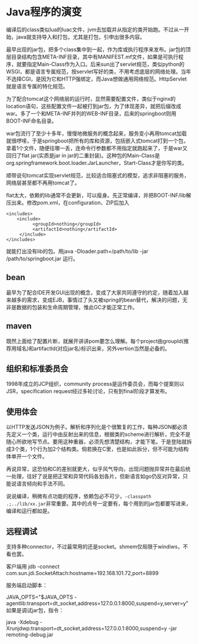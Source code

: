 Java程序的演变
==
编译后的class类似lua的luac文件，jvm去加载并从指定的类开始跑。不过从一开始，java就支持导入和打包，尤其是打包，引申出很多内容。

最早出现的jar包，把多个class集中到一起，作为库或执行程序来发布。jar包的顶层目录结构包含META-INF目录，其中有MANIFEST.mf文件，如果是可执行程序，就要指定Main-Class作为入口。后来sun出了servlet规范，类似python的WSGI，都是语言专属规范，按servlet写好的类，不用考虑底层的网络处理。当年不选择CGI，是因为它和HTTP强绑定，而Java想做通用网络规范。HttpServlet就是语言专属的特化规范。

为了配合tomcat这个网络层的运行时，显然需要配置文件，类似于nginx的location语句，这些配置文件一起被打到jar包，为了体现差异，就把后缀改成war。多了一个和META-INF并列的WEB-INF目录，后来的springboot则用BOOT-INF命名目录。

war包流行了至少十多年，慢慢地微服务的概念起来，服务变小再用tomcat加载就很啰嗦，于是springboot把所有的库和资源，包括嵌入式tomcat打到一个包，拿着1个文件，随便往哪一丢，连命令行参数都不用指定就跑起来了，于是war又回归了flat jar(实质是jar in jar的二重封装)。这种包的Main-Class是org.springframework.boot.loader.JarLauncher，Start-Class才是你写的类。

顺带说句tomcat实现servlet规范，比较适合阻塞式的模型，追求非阻塞的服务，网络层甚至都不再用tomcat了。

flat太大，依赖的lib通常不会更新，可以瘦身。先正常编译，并把BOOT-INF/lib解压出来。修改pom.xml，在configuration、ZIP后加入
```
<includes> 
    <include>
          <groupId>nothing</groupId>
          <artifactId>nothing</artifactId>
     </include>
</includes>
```
就能打出没有lib的包。用java -Dloader.path=/path/to/lib -jar /path/to/springboot.jar 运行。

bean
--
最早为了配合IDE开发GUI出现的概念，变成了大家共同遵守的约定，随着加入越来越多的需求，变成EJB，事情过了头又被spring的bean替代，解决的问题，无非是数据的包装和生命周期管理，惟此GC才能正常工作。

maven
--
既然上面给了配置片断，就展开讲讲pom要怎么理解。每个project由groupId(推荐用域名)和artifactId(对应jar名)标识出来，另外vertion当然是必备的。

组织和标准委员会
--
1998年成立的JCP组织，community process是运作委员会，而每个提案则以JSR，specification request经过多轮讨论，只有到final阶段才算发布。

使用体会
--
以HTTP发送JSON为例子。解析和序列化是个很繁复的工作，每种JSON都必须先定义一个类，运行中由反射出来的信息，根据类的scheme进行解析，完全不是随心所欲地写节点。要用这种重器，必须先想清楚结构，才能下笔。于是登陆就拆成3个类，1个行为加2个结构类。倘若换在C里，也是如此拆分，但不可能为结构体单开一个文件。

再说异常，这恐怕和C的差别就更大，似乎风气导向，出现问题抛异常并在最后统一处理，往好了说是把正常和异常代码各划各片，但新语言如go仍反对异常，只能说语言倾向和手法不同。

说说编译，稍微有点功能的程序，依赖包必不可少，`-classpath .;../lib/xx.jar`非常重要。其中的点号一定要有，每个用到的jar包都要写进来，编译和运行都如是。

远程调试
----
支持多种connector，不过最常用的还是socket。shmem仅局限于windiws，不看也罢。

客户端用 jdb -connect com.sun.jdi.SocketAttach:hostname=192.168.101.72,port=8899

服务端启动脚本：

JAVA_OPTS="$JAVA_OPTS -agentlib:transport=dt_socket,address=127.0.0.1:8000,suspend=y,server=y"
如果是调试jar包，指令：

java -Xdebug -Xrunjdwp:transport=dt_socket,address=127.0.0.1:8000,suspend=y -jar remoting-debug.jar